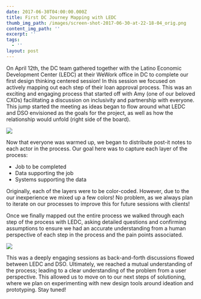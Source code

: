 ```yaml
---
date: 2017-06-30T04:00:00.000Z
title: First DC Journey Mapping with LEDC
thumb_img_path: /images/screen-shot-2017-06-30-at-22-18-04_orig.png
content_img_path: ''
excerpt: ''
tags:
  - ''
layout: post
---
```

On April 12th, the DC team gathered together with the Latino Economic Development Center (LEDC) at their WeWork office in DC to complete our first design thinking centered session! In this session we focused on actively mapping out each step of their loan approval process. This was an exciting and engaging process that started off with Amy (one of our beloved CXOs) facilitating a discussion on inclusivity and partnership with everyone. This jump started the meeting as ideas began to flow around what LEDC and DSO envisioned as the goals for the project, as well as how the relationship would unfold (right side of the board).

![](/images/screen-shot-2017-06-30-at-22-13-34_orig.png)

Now that everyone was warmed up, we began to distribute post-it notes to each actor in the process. Our goal here was to capture each layer of the process:

* Job to be completed
*  Data supporting the job
*  Systems supporting the data

Originally, each of the layers were to be color-coded. However, due to the our inexperience we mixed up a few colors! No problem, as we always plan to iterate on our processes to improve this for future sessions with clients!

Once we finally mapped out the entire process we walked through each step of the process with LEDC, asking detailed questions and confirming assumptions to ensure we had an accurate understanding from a human perspective of each step in the process and the pain points associated.

![](/images/screen-shot-2017-06-30-at-22-18-04_orig.png)

This was a deeply engaging sessions as back-and-forth discussions flowed between LEDC and DSO. Ultimately, we reached a mutual understanding of the process; leading to a clear understanding of the problem from a user perspective. This allowed us to move on to our next steps of solutioning, where we plan on experimenting with new design tools around ideation and prototyping. Stay tuned!